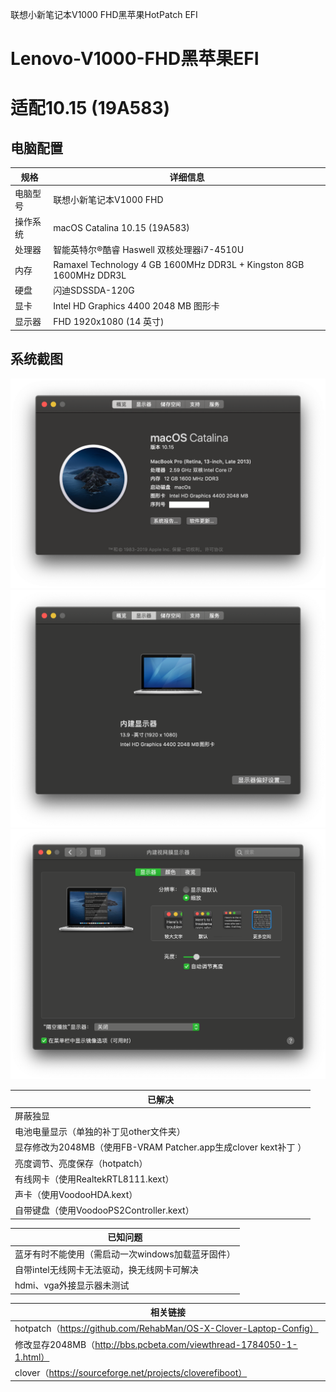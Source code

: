 联想小新笔记本V1000 FHD黑苹果HotPatch EFI
# Lenovo-V1000-FHD黑苹果EFI

# 适配10.15 (19A583)

## 电脑配置

| 规格     | 详细信息                                                     |
| -------- | ------------------------------------------------------------ |
| 电脑型号 | 联想小新笔记本V1000 FHD                                      |
| 操作系统 | macOS Catalina 10.15 (19A583)                                        |
| 处理器   | 智能英特尔®酷睿 Haswell 双核处理器i7-4510U                   |
| 内存     | Ramaxel Technology 4 GB 1600MHz DDR3L + Kingston 8GB 1600MHz DDR3L |
| 硬盘     | 闪迪SDSSDA-120G                                              |
| 显卡     | Intel HD Graphics 4400 2048 MB 图形卡                        |
| 显示器   | FHD 1920x1080 (14 英寸)                                      |

## 系统截图

![0About](ScreenShot/p1.png)
![0Disk](ScreenShot/p2.png)
![0Disk](ScreenShot/p3.png)

| 已解决                                                       |
| ------------------------------------------------------------ |
| 屏蔽独显                                                     |
| 电池电量显示（单独的补丁见other文件夹）                      |
| 显存修改为2048MB（使用FB-VRAM Patcher.app生成clover kext补丁 ） |
| 亮度调节、亮度保存（hotpatch）                               |
| 有线网卡（使用RealtekRTL8111.kext）                          |
| 声卡（使用VoodooHDA.kext）                                   |
| 自带键盘（使用VoodooPS2Controller.kext）                     |

| 已知问题          |
| ------------------------- |
| 蓝牙有时不能使用（需启动一次windows加载蓝牙固件） |
| 自带intel无线网卡无法驱动，换无线网卡可解决 |
| hdmi、vga外接显示器未测试 |

| 相关链接                                                     |
| ------------------------------------------------------------ |
| hotpatch（https://github.com/RehabMan/OS-X-Clover-Laptop-Config） |
| 修改显存2048MB（http://bbs.pcbeta.com/viewthread-1784050-1-1.html） |
| clover（https://sourceforge.net/projects/cloverefiboot）     |

